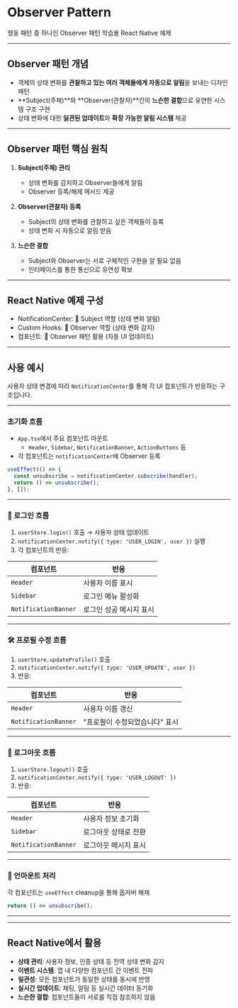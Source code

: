 # Observer Pattern

행동 패턴 중 하나인 Observer 패턴 학습용 React Native 예제

---

## Observer 패턴 개념

- 객체의 상태 변화를 **관찰하고 있는 여러 객체들에게 자동으로 알림**을 보내는 디자인 패턴
- **Subject(주체)**와 **Observer(관찰자)**간의 **느슨한 결합**으로 유연한 시스템 구조 구현
- 상태 변화에 대한 **일관된 업데이트**와 **확장 가능한 알림 시스템** 제공

---

## Observer 패턴 핵심 원칙

1. **Subject(주체) 관리**
   - 상태 변화를 감지하고 Observer들에게 알림
   - Observer 등록/해제 메서드 제공
2. **Observer(관찰자) 등록**

   - Subject의 상태 변화를 관찰하고 싶은 객체들이 등록
   - 상태 변화 시 자동으로 알림 받음

3. **느슨한 결합**
   - Subject와 Observer는 서로 구체적인 구현을 알 필요 없음
   - 인터페이스를 통한 통신으로 유연성 확보

---

## React Native 예제 구성

- NotificationCenter: 📢 Subject 역할 (상태 변화 알림)
- Custom Hooks: 🎯 Observer 역할 (상태 변화 감지)
- 컴포넌트: 🔄 Observer 패턴 활용 (자동 UI 업데이트)

---

## 사용 예시

사용자 상태 변경에 따라 `NotificationCenter`를 통해 각 UI 컴포넌트가 반응하는 구조입니다.

---

### 초기화 흐름

- `App.tsx`에서 주요 컴포넌트 마운트
  - `Header`, `Sidebar`, `NotificationBanner`, `ActionButtons` 등
- 각 컴포넌트는 `notificationCenter`에 Observer 등록

```ts
useEffect(() => {
  const unsubscribe = notificationCenter.subscribe(handler);
  return () => unsubscribe();
}, []);
```

---

### 🔐 로그인 흐름

1. `userStore.login()` 호출 → 사용자 상태 업데이트
2. `notificationCenter.notify({ type: 'USER_LOGIN', user })` 실행
3. 각 컴포넌트의 반응:

| 컴포넌트             | 반응                    |
| -------------------- | ----------------------- |
| `Header`             | 사용자 이름 표시        |
| `Sidebar`            | 로그인 메뉴 활성화      |
| `NotificationBanner` | 로그인 성공 메시지 표시 |

---

### 🛠️ 프로필 수정 흐름

1. `userStore.updateProfile()` 호출
2. `notificationCenter.notify({ type: 'USER_UPDATE', user })`
3. 반응:

| 컴포넌트             | 반응                           |
| -------------------- | ------------------------------ |
| `Header`             | 사용자 이름 갱신               |
| `NotificationBanner` | "프로필이 수정되었습니다" 표시 |

---

### 🚪 로그아웃 흐름

1. `userStore.logout()` 호출
2. `notificationCenter.notify({ type: 'USER_LOGOUT' })`
3. 반응:

| 컴포넌트             | 반응                 |
| -------------------- | -------------------- |
| `Header`             | 사용자 정보 초기화   |
| `Sidebar`            | 로그아웃 상태로 전환 |
| `NotificationBanner` | 로그아웃 메시지 표시 |

---

### 🧹 언마운트 처리

각 컴포넌트는 `useEffect` cleanup을 통해 옵저버 해제

```ts
return () => unsubscribe();
```

---

---

## React Native에서 활용

- **상태 관리**: 사용자 정보, 인증 상태 등 전역 상태 변화 감지
- **이벤트 시스템**: 앱 내 다양한 컴포넌트 간 이벤트 전파
- **일관성**: 모든 컴포넌트가 동일한 상태를 동시에 반영
- **실시간 업데이트**: 채팅, 알림 등 실시간 데이터 동기화
- **느슨한 결합**: 컴포넌트들이 서로를 직접 참조하지 않음
